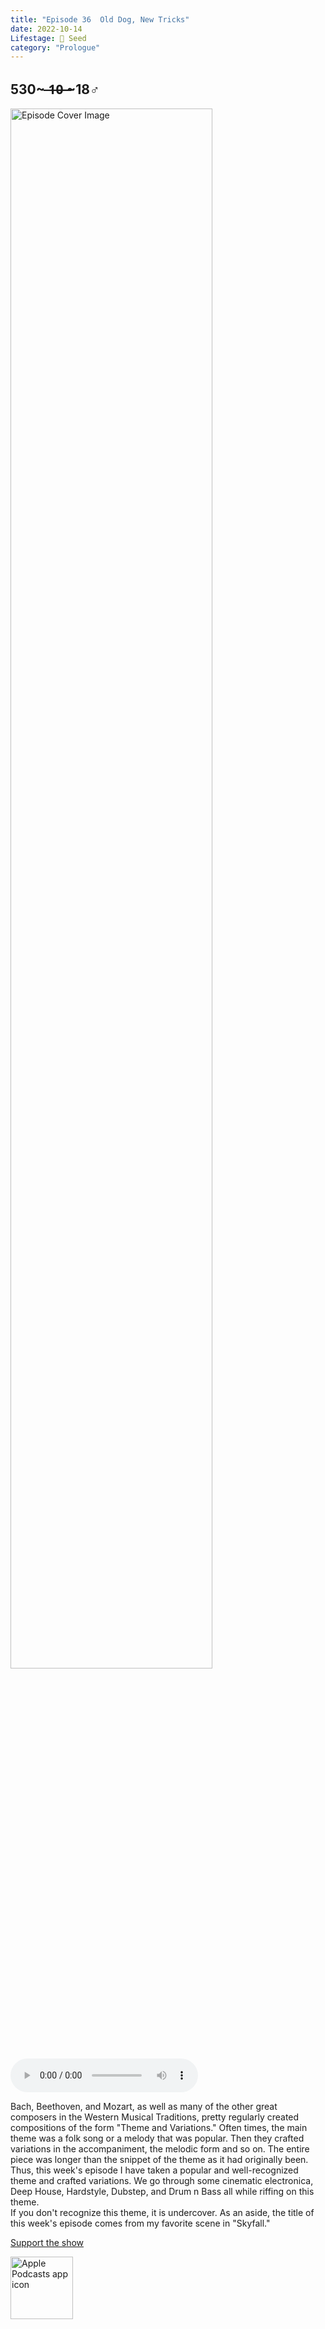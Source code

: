 ```yaml
---
title: "Episode 36  Old Dog, New Tricks"
date: 2022-10-14
Lifestage: 🌱 Seed
category: "Prologue"
---
```

## 530~ ̶1̶0̶ ̶~18♂
<img src="https://artwork.captivate.fm/c94a42d1-45d7-4cca-85a3-fca89e4b36d9/60854458c4d1acdf4e1c2f79c4137142.jpg" alt="Episode Cover Image" width=80%/>
<audio controls>
  <source src="https://podcasts.captivate.fm/media/abf187b2-7324-4355-b2e3-da51be426099/11485490-episode-36-old-dog-new-tricks.mp3" type="audio/mpeg">
  Your browser does not support the audio element.
</audio>

<p>Bach, Beethoven, and Mozart, as well as many of the other great composers in the Western Musical Traditions, pretty regularly created compositions of the form &quot;Theme and Variations.&quot; Often times, the main theme was a folk song or a melody that was popular. Then they crafted variations in the accompaniment, the melodic form and so on. The entire piece was longer than the snippet of the theme as it had originally been.<br/>Thus, this week&apos;s episode I have taken a popular and well-recognized theme and crafted variations. We go through some cinematic electronica, Deep House, Hardstyle, Dubstep, and Drum n Bass all while riffing on this theme. <br/>If you don&apos;t recognize this theme, it is undercover. As an aside, the title of this week&apos;s episode comes from my favorite scene in &quot;Skyfall.&quot;</p><a rel="payment" href="https://www.paypal.com/donate/?hosted_button_id=WX3GRUK5BHJLS">Support the show</a>

<a href="https://podcasts.apple.com/us/podcast/living-room-music/id1608791560?tscg=30200&itsct=podcast_box_appicon&ls=1&mttnsubad=1608791560" style="display: inline-block;"><img src="https://toolbox.marketingtools.apple.com/api/v2/badges/app-icon-podcasts/standard/en-us" alt="Apple Podcasts app icon" style="width: 100px; height: 100px; vertical-align: middle; object-fit: contain;" /></a>
    